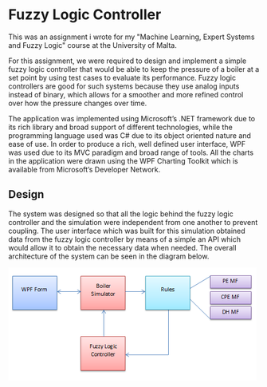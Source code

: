 Fuzzy Logic Controller
======================

This was an assignment i wrote for my "Machine Learning, Expert Systems and Fuzzy Logic" course at the University of Malta.

For this assignment, we were required to design and implement a simple fuzzy logic controller that would be able to keep
the pressure of a boiler at a set point by using test cases to evaluate its performance. Fuzzy logic controllers are good
for such systems because they use analog inputs instead of binary, which allows for a smoother and more refined control 
over how the pressure changes over time.

The application was implemented using Microsoft’s .NET framework due to its rich library and broad support of different
technologies, while the programming language used was C# due to its object oriented nature and ease of use. In order to
produce a rich, well defined user interface, WPF was used due to its MVC paradigm and broad range of tools. All the 
charts in the application were drawn using the WPF Charting Toolkit which is available from Microsoft’s Developer Network.

Design
------

The system was designed so that all the logic behind the fuzzy logic controller and the simulation were independent from
one another to prevent coupling. The user interface which was built for this simulation obtained data from the fuzzy 
logic controller by means of a simple an API which would allow it to obtain the necessary data when needed. The overall
architecture of the system can be seen in the diagram below.

![Design Overview](/img/Design.png)



